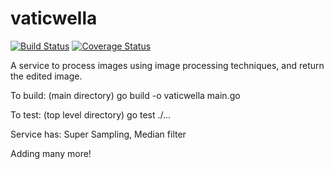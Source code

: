 # vaticwella
[![Build Status](https://travis-ci.org/horvatic/vaticwella.svg?branch=master)](https://travis-ci.org/horvatic/vaticwella) [![Coverage Status](https://coveralls.io/repos/github/horvatic/vaticwella/badge.svg?branch=master)](https://coveralls.io/github/horvatic/vaticwella?branch=master)

A service to process images using image processing techniques, and return the edited image.

To build: (main directory) go build -o vaticwella main.go

To test: (top level directory) go test ./...

Service has: 
	Super Sampling,	Median filter

Adding many more! 
